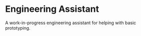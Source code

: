 # Engineering Assistant
A work-in-progress engineering assistant for helping with basic prototyping.
